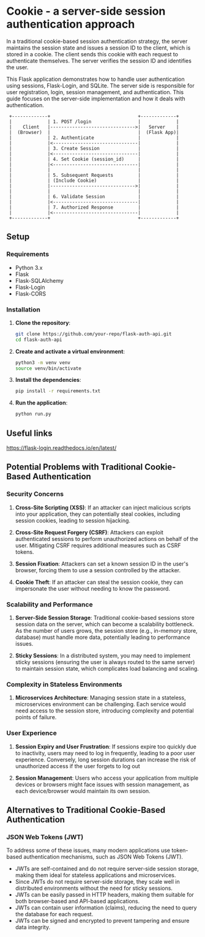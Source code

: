 # Cookie - a server-side session authentication approach

In a traditional cookie-based session authentication strategy, the server maintains the session state and issues a session ID to the client, which is stored in a cookie. The client sends this cookie with each request to authenticate themselves. The server verifies the session ID and identifies the user.

This Flask application demonstrates how to handle user authentication using sessions, Flask-Login, and SQLite. The server side is responsible for user registration, login, session management, and authentication. This guide focuses on the server-side implementation and how it deals with authentication.

     +-------------+                                +-------------+
     |             | 1. POST /login                 |             |
     |    Client   |------------------------------->|   Server    |
     |  (Browser)  |                                |  (Flask App)|
     |             | 2. Authenticate                |             |
     |             |<-------------------------------|             |
     |             | 3. Create Session              |             |
     |             |<-------------------------------|             |
     |             | 4. Set Cookie (session_id)     |             |
     |             |<-------------------------------|             |
     |             |                                |             |
     |             | 5. Subsequent Requests         |             |
     |             | (Include Cookie)               |             |
     |             |------------------------------->|             |
     |             |                                |             |
     |             | 6. Validate Session            |             |
     |             |<-------------------------------|             |
     |             | 7. Authorized Response         |             |
     |             |<-------------------------------|             |
     +-------------+                                +-------------+


## Setup
### Requirements

- Python 3.x
- Flask
- Flask-SQLAlchemy
- Flask-Login
- Flask-CORS

### Installation

1. **Clone the repository**:
    ```sh
    git clone https://github.com/your-repo/flask-auth-api.git
    cd flask-auth-api
    ```

2. **Create and activate a virtual environment**:
    ```sh
    python3 -m venv venv
    source venv/bin/activate
    ```

3. **Install the dependencies**:
    ```sh
    pip install -r requirements.txt
    ```

4. **Run the application**:
    ```sh
    python run.py
    ```

## Useful links

https://flask-login.readthedocs.io/en/latest/


## Potential Problems with Traditional Cookie-Based Authentication

### Security Concerns

1. **Cross-Site Scripting (XSS)**: If an attacker can inject malicious scripts into your application, they can potentially steal cookies, including session cookies, leading to session hijacking.

2. **Cross-Site Request Forgery (CSRF)**: Attackers can exploit authenticated sessions to perform unauthorized actions on behalf of the user. Mitigating CSRF requires additional measures such as CSRF tokens.

3. **Session Fixation**: Attackers can set a known session ID in the user's browser, forcing them to use a session controlled by the attacker.

4. **Cookie Theft**: If an attacker can steal the session cookie, they can impersonate the user without needing to know the password.

### Scalability and Performance

1. **Server-Side Session Storage**: Traditional cookie-based sessions store session data on the server, which can become a scalability bottleneck. As the number of users grows, the session store (e.g., in-memory store, database) must handle more data, potentially leading to performance issues.

2. **Sticky Sessions**: In a distributed system, you may need to implement sticky sessions (ensuring the user is always routed to the same server) to maintain session state, which complicates load balancing and scaling.

### Complexity in Stateless Environments

1. **Microservices Architecture**: Managing session state in a stateless, microservices environment can be challenging. Each service would need access to the session store, introducing complexity and potential points of failure.

### User Experience

1. **Session Expiry and User Frustration**: If sessions expire too quickly due to inactivity, users may need to log in frequently, leading to a poor user experience. Conversely, long session durations can increase the risk of unauthorized access if the user forgets to log out

2. **Session Management**: Users who access your application from multiple devices or browsers might face issues with session management, as each device/browser would maintain its own session.


## Alternatives to Traditional Cookie-Based Authentication

### JSON Web Tokens (JWT)
To address some of these issues, many modern applications use token-based authentication mechanisms, such as JSON Web Tokens (JWT). 

- JWTs are self-contained and do not require server-side session storage, making them ideal for stateless applications and microservices.
- Since JWTs do not require server-side storage, they scale well in distributed environments without the need for sticky sessions.
- JWTs can be easily passed in HTTP headers, making them suitable for both browser-based and API-based applications.
- JWTs can contain user information (claims), reducing the need to query the database for each request.
- JWTs can be signed and encrypted to prevent tampering and ensure data integrity.